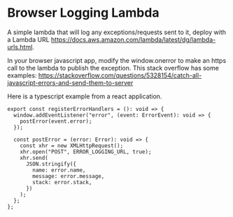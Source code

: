 # Browser Logging Lambda
A simple lambda that will log any exceptions/requests sent to it, deploy with a Lambda URL https://docs.aws.amazon.com/lambda/latest/dg/lambda-urls.html.

In your browser javascript app, modify the window.onerror to make an https call to the lambda to publish the exception. This stack overflow has some examples: https://stackoverflow.com/questions/5328154/catch-all-javascript-errors-and-send-them-to-server

Here is a typescript example from a react application.
```
export const registerErrorHandlers = (): void => {
  window.addEventListener("error", (event: ErrorEvent): void => {
    postError(event.error);
  });

  const postError = (error: Error): void => {
    const xhr = new XMLHttpRequest();
    xhr.open("POST", ERROR_LOGGING_URL, true);
    xhr.send(
      JSON.stringify({
        name: error.name,
        message: error.message,
        stack: error.stack,
      })
    );
  };
};
```
